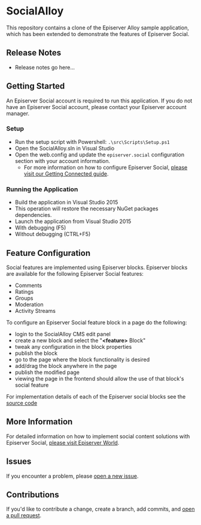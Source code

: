 # SocialAlloyThis repository contains a clone of the Episerver Alloy sample application, which has been extended to demonstrate the features of Episerver Social.## Release Notes* Release notes go here...## Getting StartedAn Episerver Social account is required to run this application. If you do not have an Episerver Social account, please contact your Episerver account manager.### Setup* Run the setup script with Powershell: `.\src\Scripts\Setup.ps1`* Open the SocialAlloy.sln in Visual Studio* Open the web.config and update the `episerver.social` configuration section with your account information.	* For more information on how to configure Episerver Social, [please visit our Getting Connected guide](http://world.episerver.com/documentation/developer-guides/social/social_platform-overview/Installing-Episerver-Social/#GettingConnected).### Running the Application* Build the application in Visual Studio 2015 * This operation will restore the necessary NuGet packages dependencies.* Launch the application from Visual Studio 2015 * With debugging (F5) * Without debugging (CTRL+F5)## Feature ConfigurationSocial features are implemented using Episerver blocks.  Episerver blocks are available for the following Episerver Social features:- Comments
- Ratings
- Groups
- Moderation
- Activity StreamsTo configure an Episerver Social feature block in a page do the following:- login to the SocialAlloy CMS edit panel- create a new block and select the "**&lt;feature&gt;** Block"- tweak any configuration in the block properties- publish the block- go to the page where the block functionality is desired- add/drag the block anywhere in the page- publish the modified page- viewing the page in the frontend should allow the use of that block's social featureFor implementation details of each of the Episerver social blocks see the [source code](https://github.com/episerver/SocialAlloy/tree/release/1.0.0/src/EPiServer.SocialAlloy.Web/Social)## More InformationFor detailed information on how to implement social content solutions with Episerver Social, [please visit Episerver World](http://world.episerver.com/documentation/developer-guides/social/).## IssuesIf you encounter a problem, please [open a new issue](https://github.com/episerver/SocialAlloy/issues/new).## ContributionsIf you'd like to contribute a change, create a branch, add commits, and [open a pull request](https://github.com/episerver/SocialAlloy/compare).